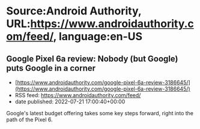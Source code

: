 # Source:Android Authority, URL:https://www.androidauthority.com/feed/, language:en-US

## Google Pixel 6a review: Nobody (but Google) puts Google in a corner
 - [https://www.androidauthority.com/google-pixel-6a-review-3186645/](https://www.androidauthority.com/google-pixel-6a-review-3186645/)
 - RSS feed: https://www.androidauthority.com/feed/
 - date published: 2022-07-21 17:00:40+00:00

Google's latest budget offering takes some key steps forward, right into the path of the Pixel 6.

